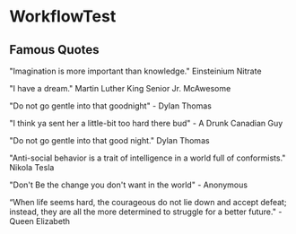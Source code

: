 # WorkflowTest

## Famous Quotes

"Imagination is more important than knowledge." Einsteinium Nitrate

"I have a dream." Martin Luther King Senior Jr. McAwesome

"Do not go gentle into that goodnight" - Dylan Thomas

"I think ya sent her a little-bit too hard there bud" - A Drunk Canadian Guy

"Do not go gentle into that good night." Dylan Thomas

"Anti-social behavior is a trait of intelligence in a world full of conformists." Nikola Tesla

"Don't Be the change you don't want in the world" - Anonymous

“When life seems hard, the courageous do not lie down and accept defeat; instead, they are all the more determined to struggle for a better future." - Queen Elizabeth